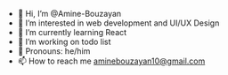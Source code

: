- 👋 Hi, I’m @Amine-Bouzayan
- 👀 I’m interested in web development and UI/UX Design
- 🌱 I’m currently learning React
- 💞️ I’m working on todo list
- :man: Pronouns: he/him
- 📫 How to reach me aminebouzayan10@gmail.com

<!---
Amine-Bouzayan/Amine-Bouzayan is a ✨ special ✨ repository because its `README.md` (this file) appears on your GitHub profile.
You can click the Preview link to take a look at your changes.
--->
